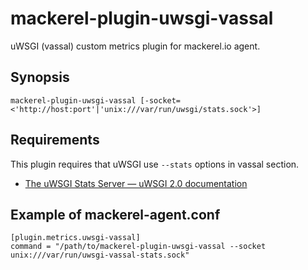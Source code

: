 mackerel-plugin-uwsgi-vassal
=====================

uWSGI (vassal) custom metrics plugin for mackerel.io agent.

## Synopsis

```shell
mackerel-plugin-uwsgi-vassal [-socket=<'http://host:port'|'unix:///var/run/uwsgi/stats.sock'>]
```

## Requirements

This plugin requires that uWSGI use `--stats` options in vassal section.
- [The uWSGI Stats Server — uWSGI 2.0 documentation](http://uwsgi-docs.readthedocs.io/en/latest/StatsServer.html)

## Example of mackerel-agent.conf

```
[plugin.metrics.uwsgi-vassal]
command = "/path/to/mackerel-plugin-uwsgi-vassal --socket unix:///var/run/uwsgi-vassal-stats.sock"
```
